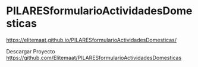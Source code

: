 # PILARESformularioActividadesDomesticas

https://elitemaat.github.io/PILARESformularioActividadesDomesticas/



Descargar Proyecto
https://github.com/Elitemaat/PILARESformularioActividadesDomesticas
